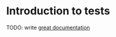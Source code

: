 # Introduction to tests

TODO: write [great documentation](http://jacobian.org/writing/what-to-write/)
